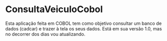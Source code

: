 # ConsultaVeiculoCobol
Esta aplicação feita em COBOL tem como objetivo consultar um banco de dados (cadcar) e trazer à tela os seus dados. Está em sua versão 1.0, mas no decorrer dos dias vou atualizando.
